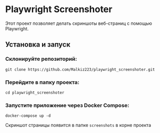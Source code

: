 # Playwright Screenshoter

Этот проект позволяет делать скриншоты веб-страниц с помощью Playwright.

## Установка и запуск

### Склонируйте репозиторий:

```
git clone https://github.com/Malkiz223/playwright_screenshoter.git
```

### Перейдите в папку проекта:

```
cd playwright_screenshoter
```

### Запустите приложение через Docker Compose:

```
docker-compose up -d
```

Скриншот страницы появится в папке `screenshots` в корне проекта
